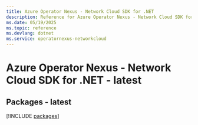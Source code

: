 ```yaml
---
title: Azure Operator Nexus - Network Cloud SDK for .NET
description: Reference for Azure Operator Nexus - Network Cloud SDK for .NET
ms.date: 05/19/2025
ms.topic: reference
ms.devlang: dotnet
ms.service: operatornexus-networkcloud
---
```

# Azure Operator Nexus - Network Cloud SDK for .NET - latest
## Packages - latest
[!INCLUDE [packages](operator-nexus---network-cloud-index.md)]